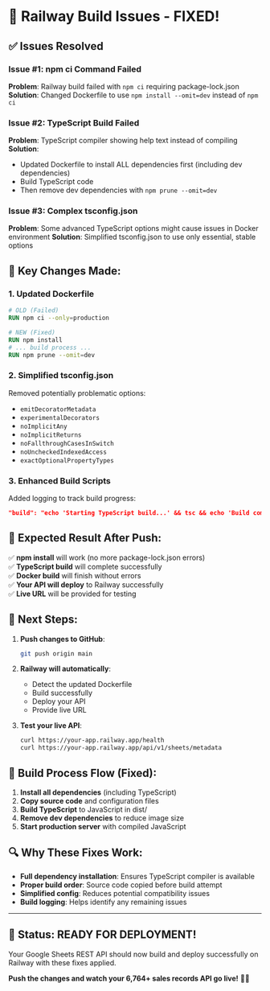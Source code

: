 # 🔧 Railway Build Issues - FIXED!

## ✅ Issues Resolved

### **Issue #1: npm ci Command Failed**
**Problem**: Railway build failed with `npm ci` requiring package-lock.json
**Solution**: Changed Dockerfile to use `npm install --omit=dev` instead of `npm ci`

### **Issue #2: TypeScript Build Failed** 
**Problem**: TypeScript compiler showing help text instead of compiling
**Solution**: 
- Updated Dockerfile to install ALL dependencies first (including dev dependencies)
- Build TypeScript code 
- Then remove dev dependencies with `npm prune --omit=dev`

### **Issue #3: Complex tsconfig.json**
**Problem**: Some advanced TypeScript options might cause issues in Docker environment
**Solution**: Simplified tsconfig.json to use only essential, stable options

## 🔧 **Key Changes Made:**

### **1. Updated Dockerfile**
```dockerfile
# OLD (Failed)
RUN npm ci --only=production

# NEW (Fixed)
RUN npm install
# ... build process ...
RUN npm prune --omit=dev
```

### **2. Simplified tsconfig.json**
Removed potentially problematic options:
- `emitDecoratorMetadata`
- `experimentalDecorators` 
- `noImplicitAny`
- `noImplicitReturns`
- `noFallthroughCasesInSwitch`
- `noUncheckedIndexedAccess`
- `exactOptionalPropertyTypes`

### **3. Enhanced Build Scripts**
Added logging to track build progress:
```json
"build": "echo 'Starting TypeScript build...' && tsc && echo 'Build completed successfully'"
```

## 🚀 **Expected Result After Push:**

✅ **npm install** will work (no more package-lock.json errors)  
✅ **TypeScript build** will complete successfully  
✅ **Docker build** will finish without errors  
✅ **Your API will deploy** to Railway successfully  
✅ **Live URL** will be provided for testing  

## 📝 **Next Steps:**

1. **Push changes to GitHub**:
   ```bash
   git push origin main
   ```

2. **Railway will automatically**:
   - Detect the updated Dockerfile
   - Build successfully 
   - Deploy your API
   - Provide live URL

3. **Test your live API**:
   ```bash
   curl https://your-app.railway.app/health
   curl https://your-app.railway.app/api/v1/sheets/metadata
   ```

## 🎯 **Build Process Flow (Fixed):**

1. **Install all dependencies** (including TypeScript)
2. **Copy source code** and configuration files  
3. **Build TypeScript** to JavaScript in dist/
4. **Remove dev dependencies** to reduce image size
5. **Start production server** with compiled JavaScript

## 🔍 **Why These Fixes Work:**

- **Full dependency installation**: Ensures TypeScript compiler is available
- **Proper build order**: Source code copied before build attempt
- **Simplified config**: Reduces potential compatibility issues
- **Build logging**: Helps identify any remaining issues

---

## 🎉 **Status: READY FOR DEPLOYMENT!**

Your Google Sheets REST API should now build and deploy successfully on Railway with these fixes applied.

**Push the changes and watch your 6,764+ sales records API go live!** 🚀💼